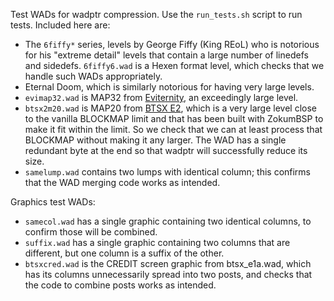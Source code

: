 Test WADs for wadptr compression. Use the `run_tests.sh` script to
run tests. Included here are:

* The `6fiffy*` series, levels by George Fiffy (King REoL) who is
  notorious for his "extreme detail" levels that contain a large number
  of linedefs and sidedefs. `6fiffy6.wad` is a Hexen format level,
  which checks that we handle such WADs appropriately.
* Eternal Doom,  which is similarly notorious for having very large
  levels.
* `evimap32.wad` is MAP32 from [Eviternity](https://doomwiki.org/wiki/Eviternity),
  an exceedingly large level.
* `btsx2m20.wad` is MAP20 from [BTSX E2](https://doomwiki.org/wiki/Back_to_Saturn_X),
  which is a very large level close to the vanilla BLOCKMAP limit and
  that has been built with ZokumBSP to make it fit within the limit. So
  we check that we can at least process that BLOCKMAP without making it
  any larger. The WAD has a single redundant byte at the end so that
  wadptr will successfully reduce its size.
* `samelump.wad` contains two lumps with identical column; this
  confirms that the WAD merging code works as intended.

Graphics test WADs:

* `samecol.wad` has a single graphic containing two identical columns,
  to confirm those will be combined.
* `suffix.wad` has a single graphic containing two columns that are
  different, but one column is a suffix of the other.
* `btsxcred.wad` is the CREDIT screen graphic from btsx\_e1a.wad, which
  has its columns unnecessarily spread into two posts, and checks that
  the code to combine posts works as intended.

